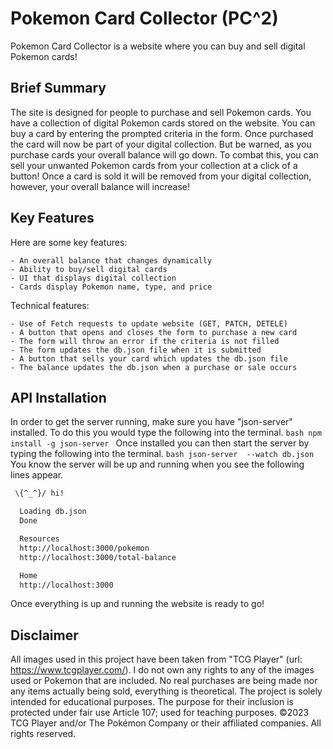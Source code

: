 # Pokemon Card Collector (PC^2)

Pokemon Card Collector is a website where you can buy and sell digital Pokemon cards! 

## Brief Summary

The site is designed for people to purchase and sell Pokemon cards. You have a collection of digital Pokemon cards stored on the website. You can buy a card by entering the prompted criteria in the form. Once purchased the card will now be part of your digital collection. But be warned, as you purchase cards your overall balance will go down. To combat this, you can sell your unwanted Pokemon cards from your collection at a click of a button! Once a card is sold it will be removed from your digital collection, however, your overall balance will increase!

## Key Features

Here are some key features:

    - An overall balance that changes dynamically 
    - Ability to buy/sell digital cards 
    - UI that displays digital collection
    - Cards display Pokemon name, type, and price

Technical features:

    - Use of Fetch requests to update website (GET, PATCH, DETELE)
    - A button that opens and closes the form to purchase a new card
    - The form will throw an error if the criteria is not filled
    - The form updates the db.json file when it is submitted
    - A button that sells your card which updates the db.json file
    - The balance updates the db.json when a purchase or sale occurs

## API Installation

In order to get the server running, make sure you have "json-server" installed. To do this you would type the following into the terminal. ```bash npm install -g json-server ``` Once installed you can then start the server by typing the following into the terminal. ```bash json-server  --watch db.json ``` You know the server will be up and running when you see the following lines appear.
```bash
 \{^_^}/ hi!

  Loading db.json
  Done

  Resources
  http://localhost:3000/pokemon
  http://localhost:3000/total-balance

  Home
  http://localhost:3000 
```
Once everything is up and running the website is ready to go!

## Disclaimer
All images used in this project have been taken from "TCG Player" (url: https://www.tcgplayer.com/). I do not own any rights to any of the images used or Pokemon that are included. No real purchases are being made nor any items actually being sold, everything is theoretical. The project is solely intended for educational purposes. The purpose for their inclusion is protected under fair use Article 107; used for teaching purposes. 
©2023 TCG Player and/or The Pokémon Company or their affiliated companies. All rights reserved. 